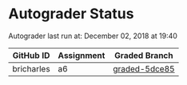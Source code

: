 # Autograder Status
Autograder last run at: December 02, 2018 at 19:40

| GitHub ID | Assignment | Graded Branch |
|-----------|------------|---------------|
| bricharles | a6 | [graded-5dce85](https://github.com/Fall2018COMP401-001/a6-bricharles/tree/graded-5dce85) | 
